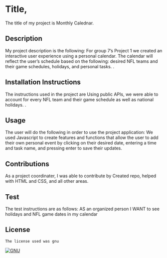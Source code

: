 # Title,
  The title of my project is Monthly Calednar.

  ## Description

  My project description is the following: For group 7’s Project 1 we created an interactive user experience using a personal calendar. The calendar will reflect the user’s schedule based on the following: desired NFL teams and their game schedules, holidays, and personal tasks. .

  ## Installation Instructions

  The instructions used in the project are Using public APIs, we were able to account for every NFL team and their game schedule as well as national holidays. .

  ## Usage
  The user will do the following in order to use the project application: We used Javascript to create features and functions that allow the user to add their own personal event by clicking on their desired date, entering a time and task name, and pressing enter to save their updates.

  ## Contributions

  As a project coordinater, I was able to contribute by Created repo, helped with HTML and CSS, and all other areas.

  ## Test

  The test instructions are as follows: AS an organized person I WANT to see holidays and NFL game dates in my calendar

## License

    The license used was gnu
[![GNU](https://img.shields.io/badge/License-GPL%20v3-blue.svg)](https://www.gnu.org/licenses/gpl-3.0)
